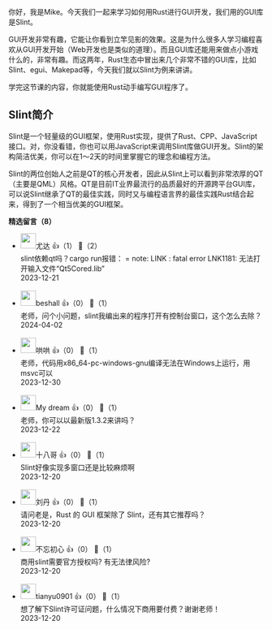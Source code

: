 你好，我是Mike。今天我们一起来学习如何用Rust进行GUI开发，我们用的GUI库是Slint。

GUI开发非常有趣，它能让你看到立竿见影的效果。这是为什么很多人学习编程喜欢从GUI开发开始（Web开发也是类似的道理）。而且GUI库还能用来做点小游戏什么的，非常有趣。而这两年，Rust生态中冒出来几个非常不错的GUI库，比如Slint、egui、Makepad等，今天我们就以Slint为例来讲讲。

学完这节课的内容，你就能使用Rust动手编写GUI程序了。

## Slint简介

Slint是一个轻量级的GUI框架，使用Rust实现，提供了Rust、CPP、JavaScript接口。对，你没看错，你也可以用JavaScript来调用Slint库做GUI开发。Slint的架构简洁优美，你可以在1～2天的时间里掌握它的理念和编程方法。

Slint的两位创始人之前是QT的核心开发者，因此从Slint上可以看到非常浓厚的QT（主要是QML）风格。QT是目前IT业界最流行的品质最好的开源跨平台GUI库，可以说Slint继承了QT的最佳实践，同时又与编程语言界的最佳实践Rust结合起来，得到了一个相当优美的GUI框架。
<div><strong>精选留言（8）</strong></div><ul>
<li><img src="https://static001.geekbang.org/account/avatar/00/0f/a5/ec/5508ec31.jpg" width="30px"><span>尤达</span> 👍（1） 💬（2）<div>slint依赖qt吗？cargo run报错：
= note: LINK : fatal error LNK1181: 无法打开输入文件“Qt5Cored.lib”
</div>2023-12-21</li><br/><li><img src="https://static001.geekbang.org/account/avatar/00/1d/04/6a/6aa6c0ea.jpg" width="30px"><span>beshall</span> 👍（0） 💬（1）<div>老师，问个小问题，slint我编出来的程序打开有控制台窗口，这个怎么去除？</div>2024-04-02</li><br/><li><img src="https://static001.geekbang.org/account/avatar/00/39/ab/ca/32d6c05d.jpg" width="30px"><span>哄哄</span> 👍（0） 💬（1）<div>老师，代码用x86_64-pc-windows-gnu编译无法在Windows上运行，用msvc可以</div>2023-12-30</li><br/><li><img src="https://static001.geekbang.org/account/avatar/00/10/71/e5/bcdc382a.jpg" width="30px"><span>My dream</span> 👍（0） 💬（1）<div>老师，你可以以最新版1.3.2来讲吗？</div>2023-12-22</li><br/><li><img src="https://static001.geekbang.org/account/avatar/00/0f/ac/5f/894761f8.jpg" width="30px"><span>十八哥</span> 👍（0） 💬（1）<div>Slint好像实现多窗口还是比较麻烦啊</div>2023-12-20</li><br/><li><img src="https://static001.geekbang.org/account/avatar/00/10/82/42/8b04d489.jpg" width="30px"><span>刘丹</span> 👍（0） 💬（1）<div>请问老是，Rust 的 GUI 框架除了 Slint，还有其它推荐吗？</div>2023-12-20</li><br/><li><img src="https://static001.geekbang.org/account/avatar/00/39/07/93/710c7ee2.jpg" width="30px"><span>不忘初心</span> 👍（0） 💬（1）<div>商用slint需要官方授权吗? 有无法律风险?</div>2023-12-20</li><br/><li><img src="http://thirdwx.qlogo.cn/mmopen/vi_32/DYAIOgq83epvZCxlwoJpxVgG4zCsCpsmqfqxHic82ukC3LOloI5OG7IgVEmNos7gnSYnN9LCjxRCicQxyjVhlx6w/132" width="30px"><span>tianyu0901</span> 👍（0） 💬（1）<div>想了解下Slint许可证问题，什么情况下商用要付费？谢谢老师！</div>2023-12-20</li><br/>
</ul>